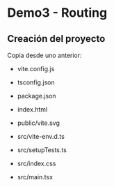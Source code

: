 # Demo3 - Routing

## Creación del proyecto

Copia desde uno anterior:

- vite.config.js
- tsconfig.json
- package.json
- index.html
- public/vite.svg

- src/vite-env.d.ts
- src/setupTests.ts
- src/index.css
- src/main.tsx
